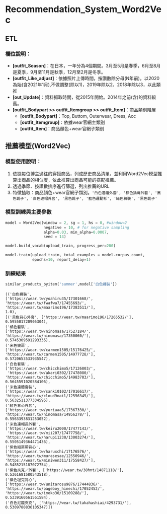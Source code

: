# Recommendation_System_Word2Vec

## ETL

### 欄位說明：
* **[outfit_Season]**：在日本，一年分為4個期間。3月至5月是春季，6月至8月是夏季，9月至11月是秋季，12月至2月是冬季。
* **[outfit_Like_adjust]**：依據照片上傳時間，按讚數除分母(N年前)。以2020為始(含2021年1月),不做調整(除以1)，2019年除以2，2018年除以3，以此類推
* **[out_Update]**：資料抓取時間，從2015年開始。2014年之前(含)的資料較舊。
* **[outfit_Bodypart >> outfit_Itemgroup >> outfit_Item]**：商品類別階層
  * **[outfit_Bodypart]**：Top, Buttom, Outerwear, Dress, Acc
  * **[outfit_Itemgroup]**：依據wear官網主類別
  * **[outfit_Item]**：商品顏色+wear官網子類別

## 推薦模型(Word2Vec)

### 模型使用說明：
1. 依據每位博主過往的穿搭商品，列成歷史商品清單，並利用Word2Vec模型推算出商品的相似度，依此推算出商品可能的搭配推薦。
2. 透過季節、按讚數排序進行篩選，列出推薦的URL
3. 特徵抽取：商品顏色+wear官網子類別。`'白色連帽外套', '棕色插肩外套', '黑色靴子', '白色連帽外套', '黑色靴子', '藍色運動衫', '綠色褲裝', '黑色靴子'`


### 模型訓練與主要參數

```py
model = Word2Vec(window = 2, sg = 1, hs = 0, #window=2
                 negative = 10, # for negative sampling
                 alpha=0.03, min_alpha=0.0007,
                 seed = 14)

model.build_vocab(upload_train, progress_per=200)

model.train(upload_train, total_examples = model.corpus_count, 
            epochs=10, report_delay=1)
```


### 訓練結果

```py
similar_products_byitem('summer',model['白色褲裝'])
```
    (('白色褲裝',
    ['https://wear.tw/yoahiru35/17301668/',
    'https://wear.tw/fwafwa7/17455693/',
    'https://wear.tw/maarimo196/17383511/'],
    1.0),
    [('黃色背心外套', ['https://wear.tw/maarimo196/17265532/'], 0.595501720905304),
    ('橘色套裝',
    ['https://wear.tw/ninomasa/17527184/',
    'https://wear.tw/ninomasa/17350060/'],
    0.5745309591293335),
    ('米色披肩',
    ['https://wear.tw/carmen1505/15176425/',
    'https://wear.tw/carmen1505/14977728/'],
    0.5720653533935547),
    ('白色套裝',
    ['https://wear.tw/chicchimo5/17126803/',
     'https://wear.tw/akari0302/17478080/',
    'https://wear.tw/chicchimo5/14983703/'],
    0.5645591020584106),
    ('米色連體套裝',
    ['https://wear.tw/sanki0102/17016617/',
    'https://wear.tw/cloud9nail/12556345/'],
    0.5632511377334595),
    ('紅色背心外套',
    ['https://wear.tw/yuriaaa5/17367330/',
    'https://wear.tw/ninomasa/14956278/'],
    0.5563393831253052),
    ('米色連帽長外套',
    ['https://wear.tw/keiru2000/17477143/',
     'https://wear.tw/mii207/17477758/',
    'https://wear.tw/harupi1230/13003274/'],
    0.5505149364471436),
    ('紫色細肩帶背心',
    ['https://wear.tw/haruxchi/17176576/',
    'https://wear.tw/murasesae/12550946/',
    'https://wear.tw/miniwen311/17558427/'],
    0.5485215187072754),
    ('紫色夾克／外套', ['https://wear.tw/38hnt/14871118/'], 0.5361681580543518),
    ('紫色坦克背心',
    ['https://wear.tw/unitarosu9876/17444836/',
    'https://wear.tw/pageboy_hinechi/17052452/',
    'https://wear.tw/imoko30/15109288/'],
    0.5339160561561584),
    ('白色尼龍夾克', ['https://wear.tw/takahashiai/4293731/'], 0.5309780836105347)])
